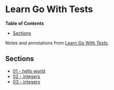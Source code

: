 # Learn Go With Tests

<!-- START doctoc generated TOC please keep comment here to allow auto update -->
<!-- DON'T EDIT THIS SECTION, INSTEAD RE-RUN doctoc TO UPDATE -->
**Table of Contents**

- [Sections](#sections)

<!-- END doctoc generated TOC please keep comment here to allow auto update -->

Notes and annotations from [Learn Go With Tests](https://quii.gitbook.io/learn-go-with-tests).

## Sections

- [01 - hello world](./01-hello-world)
- [02 - integers](./02-integers)
- [03 - integers](./03-iteration)
